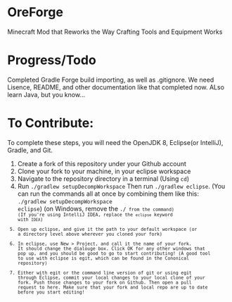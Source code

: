 # OreForge
Minecraft Mod that Reworks the Way Crafting Tools and Equipment Works

# Progress/Todo
Completed Gradle Forge build importing, as well as .gitignore. We need Lisence, README, and other documentation like that completed now. ALso learn Java, but you know...

# To Contribute:
To complete these steps, you will need the OpenJDK 8, Eclipse(or IntelliJ), Gradle, and Git.
1. Create a fork of this repository under your Github account
2. Clone your fork to your machine, in your eclipse workspace
3. Navigate to the repository directory in a terminal (Using <code>cd</code>)
4. Run <code>./gradlew setupDecompWorkspace</code> Then run <code>./gradlew eclipse</code>. (You can run the commands all at once by combining them like this: <code>./gradlew setupDecompWorkspace eclipse</code>) (on Windows, remove the <code>./<code> from the command) (If you're using IntelliJ IDEA, replace the <code>eclipse</code> keyword with <code>IDEA</code>)
5. Open up eclipse, and give it the path to your default workspace (or a directory level above wherever you cloned your fork)
6. In eclipse, use New > Project, and call it the name of your fork. It should change the dialouge box. Click OK for any other windows that pop up, and you should be good to go to start contributing! (A good tool to use with eclipse is egit, which can be found in the Cononical repository)
7. Either with egit or the command line version of git or using egit through Eclipse, commit your local changes to your local clone of your fork. Push those changes to your fork on Github. Then open a pull request to here. Make sure that your fork and local repo are up to date before you start editing!
